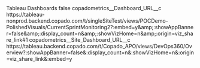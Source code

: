 <?xml version="1.0" encoding="UTF-8"?>
<CustomMetadata xmlns="http://soap.sforce.com/2006/04/metadata" xmlns:xsi="http://www.w3.org/2001/XMLSchema-instance" xmlns:xsd="http://www.w3.org/2001/XMLSchema">
    <label>Tableau Dashboards</label>
    <protected>false</protected>
    <values>
        <field>copadometrics__Dashboard_URL__c</field>
        <value xsi:type="xsd:string">https://tableau-nonprod.backend.copado.com/t/singleSiteTest/views/POCDemo-PolishedVisuals/CurrentSprintMonitoring2?:embed=y&amp;amp;:showAppBanner=false&amp;amp;:display_count=n&amp;amp;:showVizHome=n&amp;amp;:origin=viz_share_link#1</value>
    </values>
    <values>
        <field>copadometrics__Site_Dashboard_URL__c</field>
        <value xsi:type="xsd:string">https://tableau.backend.copado.com/t/Copado_APO/views/DevOps360/Overview?:showAppBanner=false&amp;:display_count=n&amp;:showVizHome=n&amp;:origin=viz_share_link&amp;:embed=y</value>
    </values>
</CustomMetadata>
